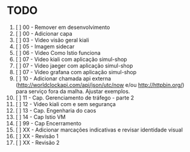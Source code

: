 # TODO

1. [ ] 00 - Remover em desenvolvimento
2. [ ] 00 - Adicionar capa
3. [ ] 03 - Video visão geral kiali
4. [ ] 05 - Imagem sidecar
5. [ ] 06 - Video Como Istio funciona
6. [ ] 07 - Video kiali com aplicação simul-shop
7. [ ] 07 - Video jaeger com aplicação simul-shop
8. [ ] 07 - Video grafana com aplicação simul-shop
9. [ ] 10 - Adicionar chamada api externa (http://worldclockapi.com/api/json/utc/now e/ou http://httpbin.org/) para serviço fora da malha. Ajustar exemplos.
10. [ ] 11 - Cap. Gerenciamento de tráfego - parte 2
11. [ ] 12 - Video kiali com e sem segurança
12. [ ] 13 - Cap. Engenharia do caos
13. [ ] 14 - Cap Istio VM
14. [ ] 99 - Cap Encerramento
15. [ ] XX - Adicionar marcações indicativas e revisar identidade visual
16. [ ] XX - Revisão 1
17. [ ] XX - Revisão 2